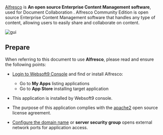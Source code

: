 [Alfresco](https://www.alfresco.com/) is **An open source Enterprise Content Management software**, used for Document Collaboration . Alfresco Community Edition is open source Enterprise Content Management software that handles any type of content, allowing users to easily share and collaborate on content.


![gui](https://libs.websoft9.com/Websoft9/DocsPicture/en/alfresco/alfresco-arcgui-websoft9.png)


## Prepare

When referring to this document to use **Alfresco**, please read and ensure the following points:

- [Login to Websoft9 Console](./login-console) and find or install Alfresco:
  - Go to **My Apps** listing applications 
  - Go to **App Store** installing target application

- This application is installed by Websoft9 console.


- The purpose of this application complies with the [apache2](https://opensource.org/licenses/Apache-2.0) open source license agreement.


- [Configure the domain name](./domain-set) or **server security group** opens external network ports for application access.